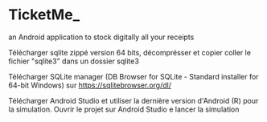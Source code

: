 # TicketMe_

an Android application to stock digitally all your receipts

Télécharger sqlite zippé version 64 bits, décomprésser et copier coller le fichier "sqlite3" dans un dossier sqlite3

Télécharger SQLite manager (DB Browser for SQLite - Standard installer for 64-bit Windows) sur https://sqlitebrowser.org/dl/

Télécharger Android Studio et utiliser la dernière version d'Android (R) pour la simulation. Ouvrir le projet sur Android Studio e lancer la simulation
